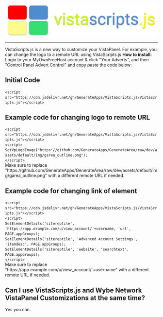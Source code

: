 <img src="logo_vsjs.png"><hr>VistaScripts.js is a new way to customize your VistaPanel.  For example, you can change the logo to a remote URL using VistaScripts.js
<b> How to install: </b> Login to your MyOwnFreeHost account & click "Your Adverts", and then "Control Panel Advert Control" and copy paste the code below: 
<br>
<h2> Initial Code </h2>
<code>&lt;script src="https://cdn.jsdelivr.net/gh/GenerateApps/VistaScripts.js/VistaScripts.js"&gt;&lt;/script&gt;</code>
<h2> Example code for changing logo to remote URL</h2>
<code>&lt;script src="https://cdn.jsdelivr.net/gh/GenerateApps/VistaScripts.js/VistaScripts.js"&gt;&lt;/script&gt;
&lt;script&gt;
SetVpLogoImage("https://github.com/GenerateApps/GenerateArea/raw/dev/assets/default/img/garea_outline.png");
&lt;/script&gt;</code>
<br>
Make sure to replace "https://github.com/GenerateApps/GenerateArea/raw/dev/assets/default/img/garea_outline.png" with a different remote URL if needed.
<br>
<h2> Example code for changing link of element</h2>
<code>&lt;script src="https://cdn.jsdelivr.net/gh/GenerateApps/VistaScripts.js/VistaScripts.js"&gt;&lt;/script&gt;
&lt;script&gt;
SetElementDetails('sitereptile', 'https://app.example.com/u/view_account/'+username, 'url', PAGE.appGroups);
SetElementDetails('sitereptile', 'Advanced Account Settings', 'itemdesc', PAGE.appGroups);
SetElementDetails('sitereptile', 'website', 'searchtext', PAGE.appGroups);
&lt;/script&gt;</code>
<br>
Make sure to replace "https://app.example.com/u/view_account/'+username" with a different remote URL if needed.
<h2> Can I use VistaScripts.js and Wybe Network VistaPanel Customizations at the same time? </h2>
<p> Yes you can. </p>
